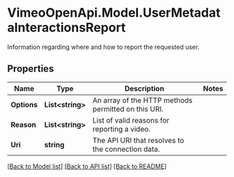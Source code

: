 # VimeoOpenApi.Model.UserMetadataInteractionsReport
Information regarding where and how to report the requested user.
## Properties

Name | Type | Description | Notes
------------ | ------------- | ------------- | -------------
**Options** | **List&lt;string&gt;** | An array of the HTTP methods permitted on this URI. | 
**Reason** | **List&lt;string&gt;** | List of valid reasons for reporting a video. | 
**Uri** | **string** | The API URI that resolves to the connection data. | 

[[Back to Model list]](../README.md#documentation-for-models) [[Back to API list]](../README.md#documentation-for-api-endpoints) [[Back to README]](../README.md)

